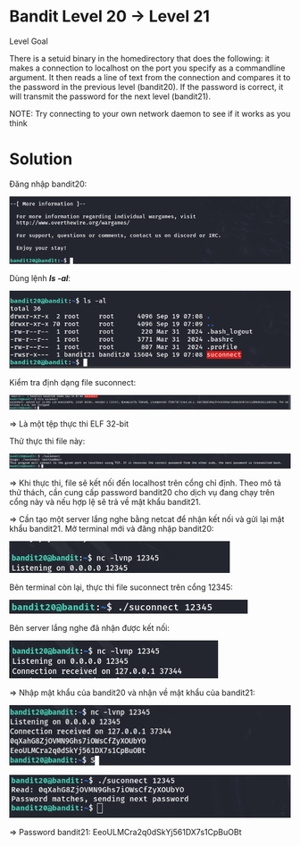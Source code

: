 # Bandit Level 20 → Level 21

Level Goal

There is a setuid binary in the homedirectory that does the following: it makes a connection to localhost on the port you specify as a commandline argument. It then reads a line of text from the connection and compares it to the password in the previous level (bandit20). If the password is correct, it will transmit the password for the next level (bandit21).

NOTE: Try connecting to your own network daemon to see if it works as you think

# Solution

Đăng nhập bandit20: 

![img](https://github.com/DucThinh47/OverTheWire/blob/main/Bandit/images/image107.png?raw=true)

Dùng lệnh ***ls -al***: 

![img](https://github.com/DucThinh47/OverTheWire/blob/main/Bandit/images/image108.png?raw=true)

Kiểm tra định dạng file suconnect: 

![img](https://github.com/DucThinh47/OverTheWire/blob/main/Bandit/images/image109.png?raw=true)

=> Là một tệp thực thi ELF 32-bit

Thử thực thi file này: 

![img](https://github.com/DucThinh47/OverTheWire/blob/main/Bandit/images/image110.png?raw=true)

=> Khi thực thi, file sẽ kết nối đến localhost trên cổng chỉ định. Theo mô tả thử thách, cần cung cấp password bandit20 cho dịch vụ đang chạy trên cổng này và nếu hợp lệ sẽ trả về mật khẩu bandit21. 

=> Cần tạo một server lắng nghe bằng netcat để nhận kết nối và gửi lại mật khẩu bandit21. Mở terminal mới và đăng nhập bandit20:  

![img](https://github.com/DucThinh47/OverTheWire/blob/main/Bandit/images/image111.png?raw=true)

Bên terminal còn lại, thực thi file suconnect trên cổng 12345: 

![img](https://github.com/DucThinh47/OverTheWire/blob/main/Bandit/images/image112.png?raw=true)

Bên server lắng nghe đã nhận được kết nối: 

![img](https://github.com/DucThinh47/OverTheWire/blob/main/Bandit/images/image113.png?raw=true)

=> Nhập mật khẩu của bandit20 và nhận về mật khẩu của bandit21: 

![img](https://github.com/DucThinh47/OverTheWire/blob/main/Bandit/images/image114.png?raw=true)

![img](https://github.com/DucThinh47/OverTheWire/blob/main/Bandit/images/image115.png?raw=true)

=> Password bandit21: EeoULMCra2q0dSkYj561DX7s1CpBuOBt